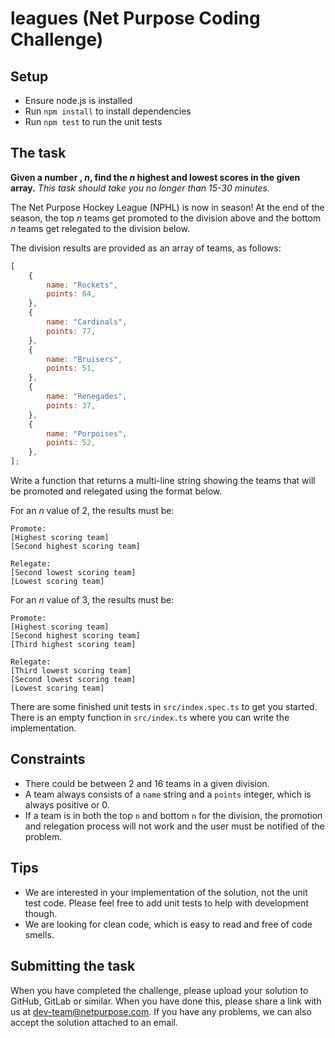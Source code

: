 # leagues (Net Purpose Coding Challenge)

## Setup

- Ensure node.js is installed
- Run `npm install` to install dependencies
- Run `npm test` to run the unit tests

## The task

**Given a number , _n_, find the _n_ highest and lowest scores in the given array.** _This task should take you no longer than 15-30 minutes._

The Net Purpose Hockey League (NPHL) is now in season! At the end of the season, the top _n_ teams get promoted to the division above and the bottom _n_ teams get relegated to the division below.

The division results are provided as an array of teams, as follows:

```js
[
    {
        name: "Rockets",
        points: 64,
    },
    {
        name: "Cardinals",
        points: 77,
    },
    {
        name: "Bruisers",
        points: 51,
    },
    {
        name: "Renegades",
        points: 37,
    },
    {
        name: "Porpoises",
        points: 52,
    },
];
```

Write a function that returns a multi-line string showing the teams that will be promoted and relegated using the format below.

For an _n_ value of 2, the results must be:

```text
Promote:
[Highest scoring team]
[Second highest scoring team]

Relegate:
[Second lowest scoring team]
[Lowest scoring team]
```

For an _n_ value of 3, the results must be:

```text
Promote:
[Highest scoring team]
[Second highest scoring team]
[Third highest scoring team]

Relegate:
[Third lowest scoring team]
[Second lowest scoring team]
[Lowest scoring team]
```

There are some finished unit tests in `src/index.spec.ts` to get you started. There is an empty function in `src/index.ts` where you can write the implementation.

## Constraints

- There could be between 2 and 16 teams in a given division.
- A team always consists of a `name` string and a `points` integer, which is always positive or 0.
- If a team is in both the top `n` and bottom `n` for the division, the promotion and relegation process will not work and the user must be notified of the problem.

## Tips

- We are interested in your implementation of the solution, not the unit test code. Please feel free to add unit tests to help with development though.
- We are looking for clean code, which is easy to read and free of code smells.

## Submitting the task

When you have completed the challenge, please upload your solution to GitHub, GitLab or similar. When you have done this, please share a link with us at dev-team@netpurpose.com.
If you have any problems, we can also accept the solution attached to an email.
